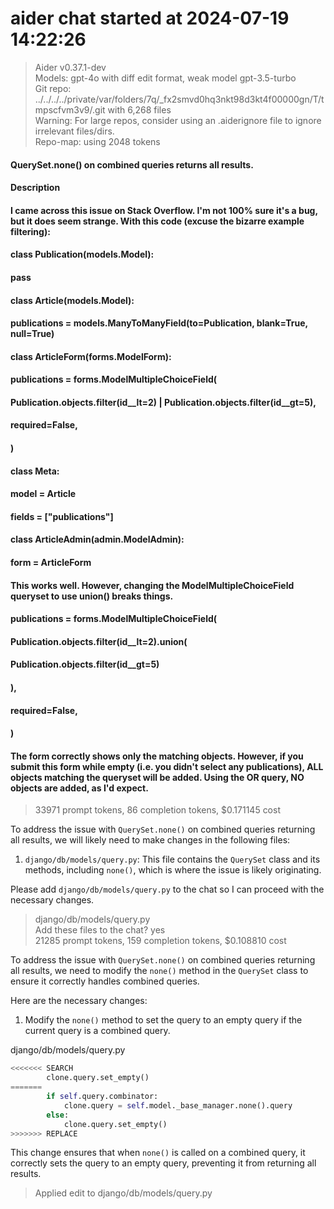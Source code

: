 
# aider chat started at 2024-07-19 14:22:26

> Aider v0.37.1-dev  
> Models: gpt-4o with diff edit format, weak model gpt-3.5-turbo  
> Git repo: ../../../../private/var/folders/7q/_fx2smvd0hq3nkt98d3kt4f00000gn/T/tmpscfvm3v9/.git with 6,268 files  
> Warning: For large repos, consider using an .aiderignore file to ignore irrelevant files/dirs.  
> Repo-map: using 2048 tokens  

#### QuerySet.none() on combined queries returns all results.  
#### Description  
#### 	  
#### I came across this issue on Stack Overflow. I'm not 100% sure it's a bug, but it does seem strange. With this code (excuse the bizarre example filtering):  
#### class Publication(models.Model):  
#### 	pass  
#### class Article(models.Model):  
#### 	publications = models.ManyToManyField(to=Publication, blank=True, null=True)  
#### class ArticleForm(forms.ModelForm):  
#### 	publications = forms.ModelMultipleChoiceField(  
#### 		Publication.objects.filter(id__lt=2) | Publication.objects.filter(id__gt=5),  
#### 		required=False,  
#### 	)  
#### 	class Meta:  
#### 		model = Article  
#### 		fields = ["publications"]  
#### class ArticleAdmin(admin.ModelAdmin):  
#### 	form = ArticleForm  
#### This works well. However, changing the ModelMultipleChoiceField queryset to use union() breaks things.  
#### publications = forms.ModelMultipleChoiceField(  
#### 	Publication.objects.filter(id__lt=2).union(  
#### 		Publication.objects.filter(id__gt=5)  
#### 	),  
#### 	required=False,  
#### )  
#### The form correctly shows only the matching objects. However, if you submit this form while empty (i.e. you didn't select any publications), ALL objects matching the queryset will be added. Using the OR query, NO objects are added, as I'd expect.  
> 33971 prompt tokens, 86 completion tokens, $0.171145 cost  

To address the issue with `QuerySet.none()` on combined queries returning all results, we will likely need to make changes in the following files:

1. `django/db/models/query.py`: This file contains the `QuerySet` class and its methods, including `none()`, which is where the issue is likely originating.

Please add `django/db/models/query.py` to the chat so I can proceed with the necessary changes.

> django/db/models/query.py  
> Add these files to the chat? yes  
> 21285 prompt tokens, 159 completion tokens, $0.108810 cost  

To address the issue with `QuerySet.none()` on combined queries returning all results, we need to modify the `none()` method in the `QuerySet` class to ensure it correctly handles combined queries.

Here are the necessary changes:

1. Modify the `none()` method to set the query to an empty query if the current query is a combined query.

django/db/models/query.py
```python
<<<<<<< SEARCH
        clone.query.set_empty()
=======
        if self.query.combinator:
            clone.query = self.model._base_manager.none().query
        else:
            clone.query.set_empty()
>>>>>>> REPLACE
```

This change ensures that when `none()` is called on a combined query, it correctly sets the query to an empty query, preventing it from returning all results.

> Applied edit to django/db/models/query.py  
